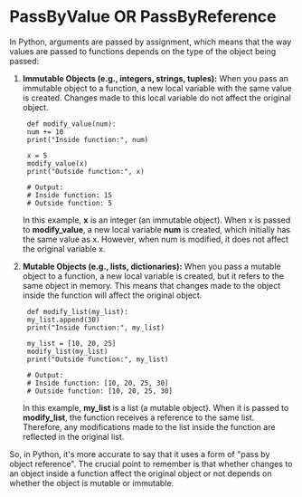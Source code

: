 # PassByValue OR PassByReference

In Python, arguments are passed by assignment, which means that the way values are passed to functions depends on the type of the object being passed:

1. <b>Immutable Objects (e.g., integers, strings, tuples):</b>
    When you pass an immutable object to a function, a new local variable with the same value is created. Changes made to this local variable do not affect the original object.

        def modify_value(num):
        num += 10
        print("Inside function:", num)
    
        x = 5
        modify_value(x)
        print("Outside function:", x)
        
        # Output:
        # Inside function: 15
        # Outside function: 5

    In this example, <b>x</b> is an integer (an immutable object). When x is passed to <b>modify_value</b>, a new local variable <b>num</b> is created, which initially has the same value as x. 
    However, when num is modified, it does not affect the original variable x.

2. <b>Mutable Objects (e.g., lists, dictionaries):</b>
    When you pass a mutable object to a function, a new local variable is created, but it refers to the same object in memory.
    This means that changes made to the object inside the function will affect the original object.

        def modify_list(my_list):
        my_list.append(30)
        print("Inside function:", my_list)

        my_list = [10, 20, 25]
        modify_list(my_list)
        print("Outside function:", my_list)
        
        # Output:
        # Inside function: [10, 20, 25, 30]
        # Outside function: [10, 20, 25, 30]

    In this example, <b>my_list</b> is a list (a mutable object). When it is passed to <b>modify_list</b>, the function receives a reference to the same list.
    Therefore, any modifications made to the list inside the function are reflected in the original list.

So, in Python, it's more accurate to say that it uses a form of "pass by object reference". 
The crucial point to remember is that whether changes to an object inside a function affect the original object or not depends on whether the object is mutable or immutable.
         
